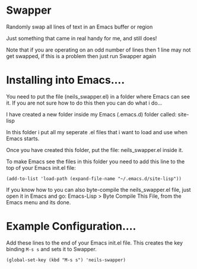 # Swapper
Randomly swap all lines of text in an Emacs buffer or region

Just something that came in real handy for me, and still does!


Note that if you are operating on an odd number of lines then 1 line may not get swapped, if this is a problem then just run Swapper again 

Installing into Emacs....
============================================================================

You need to put the file (neils_swapper.el) in a folder where Emacs
can see it.
If you are not sure how to do this then you can do what i do...

I have created a new folder inside my Emacs (.emacs.d) folder
called: site-lisp

In this folder i put all my seperate .el files that i want to load and
use when Emacs starts.

Once you have created this folder, put the file: neils_swapper.el inside it.

To make Emacs see the files in this folder you need to add this line to
the top of your Emacs init.el file:

```(add-to-list 'load-path (expand-file-name "~/.emacs.d/site-lisp"))```

If you know how to you can also byte-compile the neils_swapper.el file, just
open it in Emacs and go: Emacs-Lisp > Byte Compile This File, from the Emacs
menu and its done.

Example Configuration....
============================================================================
Add these lines to the end of your Emacs init.el file.
This creates the key binding ```M-s s``` and sets it to Swapper.

```
(global-set-key (kbd "M-s s") 'neils-swapper)
```
